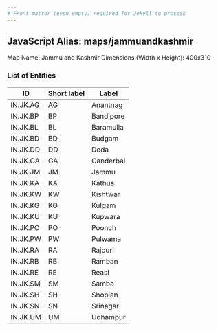 ```yaml
---
# Front matter (even empty) required for Jekyll to process
---
```


## JavaScript Alias: maps/jammuandkashmir

Map Name: Jammu and Kashmir
Dimensions (Width x Height): 400x310





### List of Entities

ID | Short label | Label
---|---|---|
IN.JK.AG|AG|Anantnag
IN.JK.BP|BP|Bandipore
IN.JK.BL|BL|Baramulla
IN.JK.BD|BD|Budgam
IN.JK.DD|DD|Doda
IN.JK.GA|GA|Ganderbal
IN.JK.JM|JM|Jammu
IN.JK.KA|KA|Kathua
IN.JK.KW|KW|Kishtwar
IN.JK.KG|KG|Kulgam
IN.JK.KU|KU|Kupwara
IN.JK.PO|PO|Poonch
IN.JK.PW|PW|Pulwama
IN.JK.RA|RA|Rajouri
IN.JK.RB|RB|Ramban
IN.JK.RE|RE|Reasi
IN.JK.SM|SM|Samba
IN.JK.SH|SH|Shopian
IN.JK.SN|SN|Srinagar
IN.JK.UM|UM|Udhampur
